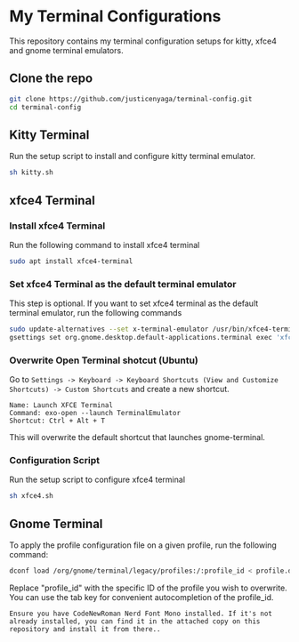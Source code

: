# My Terminal Configurations

This repository contains my terminal configuration setups for kitty, xfce4 and gnome terminal emulators.

## Clone the repo

```bash
git clone https://github.com/justicenyaga/terminal-config.git
cd terminal-config
```

## Kitty Terminal

Run the setup script to install and configure kitty terminal emulator.

```bash
sh kitty.sh
```

## xfce4 Terminal

### Install xfce4 Terminal

Run the following command to install xfce4 terminal

```bash
sudo apt install xfce4-terminal
```

### Set xfce4 Terminal as the default terminal emulator

This step is optional. If you want to set xfce4 terminal as the default terminal emulator, run the following commands

```bash
sudo update-alternatives --set x-terminal-emulator /usr/bin/xfce4-terminal.wrapper
gsettings set org.gnome.desktop.default-applications.terminal exec 'xfce4-terminal'
```

### Overwrite Open Terminal shotcut (Ubuntu)

Go to `Settings -> Keyboard -> Keyboard Shortcuts (View and Customize Shortcuts) -> Custom Shortcuts` and create a new shortcut.

```
Name: Launch XFCE Terminal
Command: exo-open --launch TerminalEmulator
Shortcut: Ctrl + Alt + T
```

This will overwrite the default shortcut that launches gnome-terminal.

### Configuration Script

Run the setup script to configure xfce4 terminal

```bash
sh xfce4.sh
```

## Gnome Terminal

To apply the profile configuration file on a given profile, run the following command:

```bash
dconf load /org/gnome/terminal/legacy/profiles:/:profile_id < profile.dconf
```

Replace "profile_id" with the specific ID of the profile you wish to overwrite. You can use the tab key for convenient autocompletion of the profile_id.

`Ensure you have CodeNewRoman Nerd Font Mono installed. If it's not already installed, you can find it in the attached copy on this repository and install it from there..`
